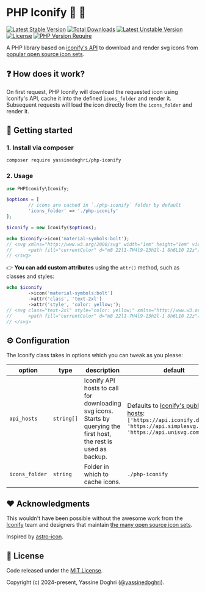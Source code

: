 # PHP Iconify 🐘 🙂

[![Latest Stable Version](http://poser.pugx.org/yassinedoghri/php-iconify/v)](https://packagist.org/packages/yassinedoghri/php-iconify)
[![Total Downloads](http://poser.pugx.org/yassinedoghri/php-iconify/downloads)](https://packagist.org/packages/yassinedoghri/php-iconify)
[![Latest Unstable Version](http://poser.pugx.org/yassinedoghri/php-iconify/v/unstable)](https://packagist.org/packages/yassinedoghri/php-iconify)
[![License](https://img.shields.io/github/license/yassinedoghri/php-iconify?color=green)](https://packagist.org/packages/yassinedoghri/php-iconify)
[![PHP Version Require](http://poser.pugx.org/yassinedoghri/php-iconify/require/php)](https://packagist.org/packages/yassinedoghri/php-iconify)

A PHP library based on [iconify's API](https://iconify.design/) to download and render svg icons from [popular open source icon sets](https://icon-sets.iconify.design/).

## ❓ How does it work?

On first request, PHP Iconify will download the requested icon using Iconify's API, cache it into the defined `icons_folder` and render it.\
Subsequent requests will load the icon directly from the `icons_folder` and render it.

## 🚀 Getting started

### 1. Install via composer

```sh
composer require yassinedoghri/php-iconify
```

### 2. Usage

```php
use PHPIconify\Iconify;

$options = [
        // icons are cached in `./php-iconify` folder by default
        'icons_folder' => './php-iconify'
];

$iconify = new Iconify($options);

echo $iconify->icon('material-symbols:bolt');
// <svg xmlns="http://www.w3.org/2000/svg" width="1em" height="1em" viewBox="0 0 24 24">
//      <path fill="currentColor" d="m8 22l1-7H4l9-13h2l-1 8h6L10 22z"/>
// </svg>
```

👉 **You can add custom attributes** using the `attr()` method, such as classes and styles:

```php
echo $iconify
        ->icon('material-symbols:bolt')
        ->attr('class', 'text-2xl')
        ->attr('style', 'color: yellow;');
// <svg class="text-2xl" style="color: yellow;" xmlns="http://www.w3.org/2000/svg" width="1em" height="1em" viewBox="0 0 24 24">
//      <path fill="currentColor" d="m8 22l1-7H4l9-13h2l-1 8h6L10 22z"/>
// </svg>
```

## ⚙️ Configuration

The Iconify class takes in options which you can tweak as you please:

| option         | type       | description                                                                                                         | default                                                                                                                                                                    |
| -------------- | ---------- | ------------------------------------------------------------------------------------------------------------------- | -------------------------------------------------------------------------------------------------------------------------------------------------------------------------- |
| `api_hosts`    | `string[]` | Iconify API hosts to call for downloading svg icons. Starts by querying the first host, the rest is used as backup. | Defaults to [Iconify's public hosts](https://iconify.design/docs/api/#public-api): `['https://api.iconify.design', 'https://api.simplesvg.com', 'https://api.unisvg.com']` |
| `icons_folder` | `string`   | Folder in which to cache icons.                                                                                     | `./php-iconify`                                                                                                                                                            |

## ❤️ Acknowledgments

This wouldn't have been possible without the awesome work from the [Iconify](https://iconify.design/) team and designers that maintain [the many open source icon sets](https://icon-sets.iconify.design/).

Inspired by [astro-icon](https://www.astroicon.dev/).

## 📜 License

Code released under the [MIT License](https://choosealicense.com/licenses/mit/).

Copyright (c) 2024-present, Yassine Doghri ([@yassinedoghri](https://yassinedoghri.com/)).
